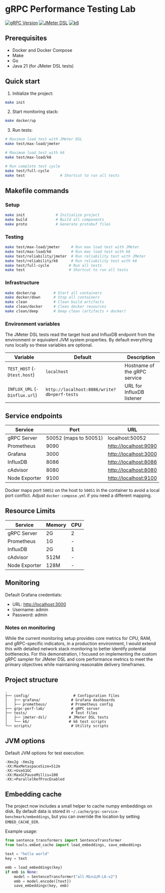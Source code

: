 # gRPC Performance Testing Lab

[![gRPC Version](https://img.shields.io/badge/gRPC-v1.67.1-blue)](https://grpc.io/)
[![JMeter DSL](https://img.shields.io/badge/JMeter-DSL-blue)](https://github.com/abstracta/jmeter-java-dsl)
[![k6](https://img.shields.io/badge/k6-0.54.0-blue)](https://k6.io/)

## Prerequisites

- Docker and Docker Compose
- Make
- Go
- Java 21 (for JMeter DSL tests)

## Quick start

1. Initialize the project:

```bash
make init
```

2. Start monitoring stack:

```bash
make docker/up
```

3. Run tests:

```bash
# Maximum load test with JMeter DSL
make test/max-load/jmeter

# Maximum load test with k6
make test/max-load/k6

# Run complete test cycle
make test/full-cycle
make test                # Shortcut to run all tests
```

## Makefile commands

### Setup

```bash
make init              # Initialize project
make build             # Build all components
make proto             # Generate protobuf files
```

### Testing

```bash
make test/max-load/jmeter     # Run max load test with JMeter
make test/max-load/k6         # Run max load test with k6
make test/reliability/jmeter  # Run reliability test with JMeter
make test/reliability/k6      # Run reliability test with k6
make test/full-cycle         # Run all tests
make test                    # Shortcut to run all tests
```

### Infrastructure

```bash
make docker/up        # Start all containers
make docker/down      # Stop all containers
make clean            # Clean build artifacts
make clean/docker     # Clean docker resources
make clean/deep       # Deep clean (artifacts + docker)
```

### Environment variables

The JMeter DSL tests read the target host and InfluxDB endpoint from the
environment or equivalent JVM system properties. By default everything runs
locally so these variables are optional.

| Variable | Default | Description |
|----------|---------|-------------|
| `TEST_HOST` (`-Dtest.host`)| `localhost` | Hostname of the gRPC service |
| `INFLUX_URL` (`-Dinflux.url`)| `http://localhost:8086/write?db=perf-tests` | URL for InfluxDB listener |


## Service endpoints

| Service | Port | URL |
|---------|------|-----|
| gRPC Server | 50052 (maps to 50051) | localhost:50052 |
| Prometheus | 9090 | <http://localhost:9090> |
| Grafana | 3000 | <http://localhost:3000> |
| InfluxDB | 8086 | <http://localhost:8086> |
| cAdvisor | 8080 | <http://localhost:8080> |
| Node Exporter | 9100 | <http://localhost:9100> |

Docker maps port `50052` on the host to `50051` in the container to avoid a
local port conflict. Adjust `docker-compose.yml` if you need a different
mapping.

## Resource Limits

| Service | Memory | CPU |
|---------|--------|-----|
| gRPC Server | 2G | 2 |
| Prometheus | 1G | - |
| InfluxDB | 2G | 1 |
| cAdvisor | 512M | - |
| Node Exporter | 128M | - |

## Monitoring

Default Grafana credentials:

- URL: <http://localhost:3000>
- Username: admin
- Password: admin

### Notes on monitoring

While the current monitoring setup provides core metrics for CPU, RAM, and gRPC-specific indicators, in a production environment, I would extend this with detailed network stack monitoring to better identify potential bottlenecks. For this demonstration, I focused on implementing the custom gRPC sampler for JMeter DSL and core performance metrics to meet the primary objectives while maintaining reasonable delivery timeframes.

## Project structure

```
.
├── config/                    # Configuration files
│   ├── grafana/              # Grafana dashboards
│   ├── prometheus/           # Prometheus config
├── grpc-perf-lab/            # gRPC server
├── tests/                    # Test files
│   ├── jmeter-dsl/          # JMeter DSL tests
│   └── k6/                  # k6 test scripts
└── scripts/                  # Utility scripts
```

## JVM options

Default JVM options for test execution:

```
-Xmx2g -Xms2g
-XX:MaxMetaspaceSize=512m
-XX:+UseG1GC
-XX:MaxGCPauseMillis=100
-XX:+ParallelRefProcEnabled
```

## Embedding cache

The project now includes a small helper to cache numpy embeddings on disk. By default data is stored in `~/.cache/grpc-service-benchmark/embeddings`, but you can override the location by setting `EMBED_CACHE_DIR`.

Example usage:

```python
from sentence_transformers import SentenceTransformer
from tools.embed_cache import load_embeddings, save_embeddings

text = "hello world"
key = text

emb = load_embeddings(key)
if emb is None:
    model = SentenceTransformer("all-MiniLM-L6-v2")
    emb = model.encode([text])
    save_embeddings(key, emb)
```
